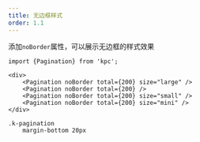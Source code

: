 ```yaml
---
title: 无边框样式
order: 1.1
---
```


添加`noBorder`属性，可以展示无边框的样式效果

```vdt
import {Pagination} from 'kpc';

<div>
    <Pagination noBorder total={200} size="large" />
    <Pagination noBorder total={200} />
    <Pagination noBorder total={200} size="small" />
    <Pagination noBorder total={200} size="mini" />
</div>
```

```styl
.k-pagination
    margin-bottom 20px
```
